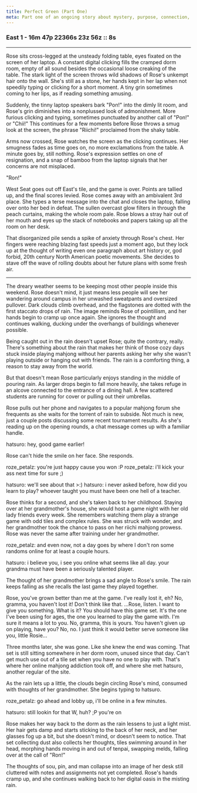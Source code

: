 ```yaml
---
title: Perfect Green (Part One)
meta: Part one of an ongoing story about mystery, purpose, connection, and riichi mahjong.
---
```


### East 1 - 16m 47p 22366s 23z 56z :: 8s

---

Rose sits cross-legged at the unsteady folding table, eyes fixated on the screen of her laptop. A constant digital clicking fills the cramped dorm room, empty of all sound besides the occasional loose creaking of the table. The stark light of the screen throws wild shadows of Rose's unkempt hair onto the wall. She's still as a stone, her hands kept in her lap when not speedily typing or clicking for a short moment. A tiny grin sometimes coming to her lips, as if reading something amusing.

Suddenly, the tinny laptop speakers bark "Pon!" into the dimly lit room, and Rose's grin diminishes into a nonplussed look of admonishment. More furious clicking and typing, sometimes punctuated by another call of "Pon!" or "Chii!" This continues for a few moments before Rose throws a smug look at the screen, the phrase "Riichi!" proclaimed from the shaky table.

Arms now crossed, Rose watches the screen as the clicking continues. Her smugness fades as time goes on, no more exclamations from the table. A minute goes by, still nothing. Rose's expression settles on one of resignation, and a snap of bamboo from the laptop signals that her concerns are not misplaced.

<div class="block-quote monospace">
"Ron!"
</div>

West Seat goes out off East's tile, and the game is over. Points are tallied up, and the final scores levied. Rose comes away with an ambivalent 3rd place.  She types a terse message into the chat and closes the laptop, falling over onto her bed in defeat. The sullen overcast glow filters in through the peach curtains, making the whole room pale. Rose blows a stray hair out of her mouth and eyes up the stack of notebooks and papers taking up all the room on her desk.

That disorganized pile sends a spike of anxiety through Rose's chest. Her fingers were reaching blazing fast speeds just a moment ago, but they lock up at the thought of writing even one paragraph about art history or, god forbid, 20th century North American poetic movements. She decides to stave off the wave of rolling doubts about her future plans with some fresh air.

---

The dreary weather seems to be keeping most other people inside this weekend.  Rose doesn't mind, it just means less people will see her wandering around campus in her unwashed sweatpants and oversized pullover. Dark clouds climb overhead, and the flagstones are dotted with the first staccato drops of rain.  The image reminds Rose of pointillism, and her hands begin to cramp up once again. She ignores the thought and continues walking, ducking under the overhangs of buildings whenever possible.

Being caught out in the rain doesn't upset Rose; quite the contrary, really.  There's something about the rain that makes her think of those cozy days stuck inside playing mahjong without her parents asking her why she wasn't playing outside or hanging out with friends. The rain is a comforting thing, a reason to stay away from the world.

But that doesn't mean Rose particularly enjoys standing in the middle of pouring rain. As larger drops begin to fall more heavily, she takes refuge in an alcove connected to the entrance of a dining hall. A few scattered students are running for cover or pulling out their umbrellas.

Rose pulls out her phone and navigates to a popular mahjong forum she frequents as she waits for the torrent of rain to subside. Not much is new, just a couple posts discussing some recent tournament results. As she's reading up on the opening rounds, a chat message comes up with a familiar handle.

<div class="block-quote monospace">
hatsuro: hey, good game earlier!
</div>

Rose can't hide the smile on her face. She responds.

<div class="block-quote monospace">
roze_petalz: you're just happy cause you won :P
roze_petalz: i'll kick your ass next time for sure ;)

hatsuro: we'll see about that >:)
hatsuro: i never asked before, how did you learn to play? whoever taught you must have been one hell of a teacher.
</div>

Rose thinks for a second, and she's taken back to her childhood. Staying over at her grandmother's house, she would host a game night with her old lady friends every week. She remembers watching them play a strange game with odd tiles and complex rules. She was struck with wonder, and her grandmother took the chance to pass on her riichi mahjong prowess. Rose was never the same after training under her grandmother.

<div class="block-quote monospace">
roze_petalz: and even now, not a day goes by where I don't ron some randoms online for at least a couple hours.

hatsuro: i believe you, i see you online what seems like all day. your grandma must have been a seriously talented player.
</div>

The thought of her grandmother brings a sad angle to Rose's smile. The rain keeps falling as she recalls the last game they played together.

<div class="block-quote italics">
Rose, you've grown better than me at the game. I've really lost it, eh?
No, gramma, you haven't lost it! Don't think like that.
...Rose, listen. I want to give you something.
What is it?
You should have this game set. It's the one I've been using for ages, the one you learned to play the game with. I'm sure it means a lot to you.
No, gramma, this is yours. You haven't given up on playing, have you?
No, no. I just think it would better serve someone like you, little Rosie...
</div>

Three months later, she was gone. Like she knew the end was coming. That set is still sitting somewhere in her dorm room, unused since that day. Can't get much use out of a tile set when you have no one to play with. That's where her online mahjong addiction took off, and where she met hatsuro, another regular of the site.

As the rain lets up a little, the clouds begin circling Rose's mind, consumed with thoughts of her grandmother. She begins typing to hatsuro.

<div class="block-quote monospace">
roze_petalz: go ahead and lobby up, i'll be online in a few minutes.

hatsuro: still lookin for that W, huh? ;P you're on
</div>

Rose makes her way back to the dorm as the rain lessens to just a light mist.  Her hair gets damp and starts sticking to the back of her neck, and her glasses fog up a bit, but she doesn't mind, or doesn't seem to notice. That set collecting dust also collects her thoughts, tiles swimming around in her head, morphing hands moving in and out of tenpai, swapping melds, falling over at the call of "Ron!"

The thoughts of sou, pin, and man collapse into an image of her desk still cluttered with notes and assignments not yet completed. Rose's hands cramp up, and she continues walking back to her digital oasis in the misting rain.
